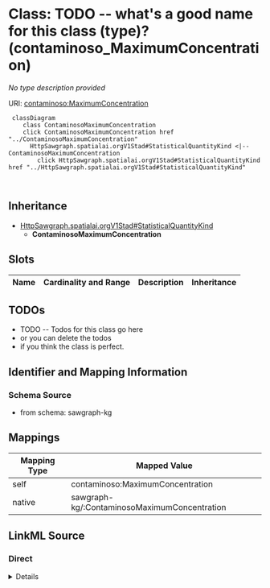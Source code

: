 

# Class: TODO -- what's a good name for this class (type)? (contaminoso_MaximumConcentration)


_No type description provided_





URI: [contaminoso:MaximumConcentration](http://sawgraph.spatialai.org/v1/contaminoso#MaximumConcentration)






```mermaid
 classDiagram
    class ContaminosoMaximumConcentration
    click ContaminosoMaximumConcentration href "../ContaminosoMaximumConcentration"
      HttpSawgraph.spatialai.orgV1Stad#StatisticalQuantityKind <|-- ContaminosoMaximumConcentration
        click HttpSawgraph.spatialai.orgV1Stad#StatisticalQuantityKind href "../HttpSawgraph.spatialai.orgV1Stad#StatisticalQuantityKind"
      
      
```





## Inheritance
* [HttpSawgraph.spatialai.orgV1Stad#StatisticalQuantityKind](../classes/HttpSawgraph.spatialai.orgV1Stad#StatisticalQuantityKind.md)
    * **ContaminosoMaximumConcentration**



## Slots

| Name | Cardinality and Range | Description | Inheritance |
| ---  | --- | --- | --- |









## TODOs

* TODO -- Todos for this class go here
* or you can delete the todos
* if you think the class is perfect.

## Identifier and Mapping Information







### Schema Source


* from schema: sawgraph-kg




## Mappings

| Mapping Type | Mapped Value |
| ---  | ---  |
| self | contaminoso:MaximumConcentration |
| native | sawgraph-kg/:ContaminosoMaximumConcentration |







## LinkML Source

<!-- TODO: investigate https://stackoverflow.com/questions/37606292/how-to-create-tabbed-code-blocks-in-mkdocs-or-sphinx -->

### Direct

<details>
```yaml
name: contaminoso_MaximumConcentration
description: No type description provided
title: TODO -- what's a good name for this class (type)?
todos:
- TODO -- Todos for this class go here
- or you can delete the todos
- if you think the class is perfect.
notes:
- Class with 0 occurences.
from_schema: sawgraph-kg
rank: 1000
is_a: http___sawgraph.spatialai.org_v1_stad#StatisticalQuantityKind
class_uri: contaminoso:MaximumConcentration

```
</details>

### Induced

<details>
```yaml
name: contaminoso_MaximumConcentration
description: No type description provided
title: TODO -- what's a good name for this class (type)?
todos:
- TODO -- Todos for this class go here
- or you can delete the todos
- if you think the class is perfect.
notes:
- Class with 0 occurences.
from_schema: sawgraph-kg
rank: 1000
is_a: http___sawgraph.spatialai.org_v1_stad#StatisticalQuantityKind
class_uri: contaminoso:MaximumConcentration

```
</details>